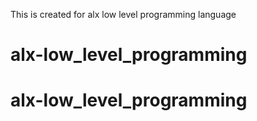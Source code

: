 This is created for alx low level programming language
# alx-low_level_programming
# alx-low_level_programming
